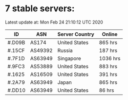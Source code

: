 # 7 stable servers:

Latest update at: Mon Feb 24 21:10:12 UTC 2020

| ID | ASN | Server Country | Online |
| -- | --- | -------------- | ------ |
| #.D09B | AS174 | United States | 865 hrs |
| #.15CF | AS49392 | Russia | 187 hrs |
| #.7F1D | AS63949 | Singapore | 1036 hrs |
| #.9FC3 | AS53889 | United States | 883 hrs |
| #.1625 | AS16509 | United States | 391 hrs |
| #.2A79 | AS63949 | Japan | 865 hrs |
| #.DD10 | AS63949 | United States | 86 hrs |

